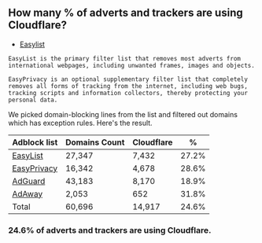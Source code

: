 ## How many % of adverts and trackers are using Cloudflare?


- [Easylist](https://web.archive.org/web/20210516110248/https://easylist.to/)
```
EasyList is the primary filter list that removes most adverts from international webpages, including unwanted frames, images and objects.

EasyPrivacy is an optional supplementary filter list that completely removes all forms of tracking from the internet, including web bugs, tracking scripts and information collectors, thereby protecting your personal data.
```


We picked domain-blocking lines from the list and filtered out domains which has exception rules.
Here's the result.


| Adblock list | Domains Count | Cloudflare | % |
| --- | --- | --- | --- |
| [EasyList](https://easylist.to/easylist/easylist.txt) | 27,347 | 7,432 | 27.2% |
| [EasyPrivacy](https://easylist.to/easylist/easyprivacy.txt) | 16,342 | 4,678 | 28.6% |
| [AdGuard](https://adguardteam.github.io/AdGuardSDNSFilter/Filters/filter.txt) | 43,183 | 8,170 | 18.9% |
| [AdAway](https://raw.githubusercontent.com/AdAway/adaway.github.io/master/hosts.txt) | 2,053 | 652 | 31.8% |
| Total | 60,696 | 14,917 | 24.6% |


### 24.6% of adverts and trackers are using Cloudflare.
